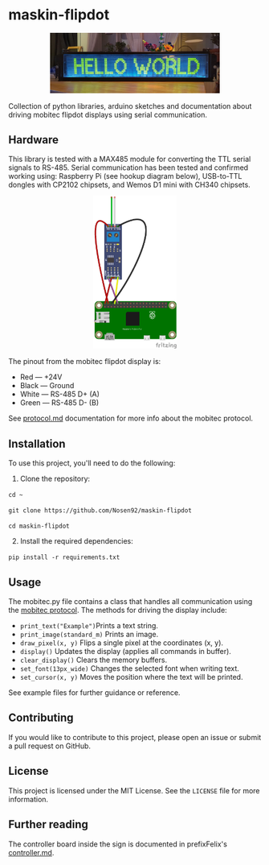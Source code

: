 # maskin-flipdot

<p align="center">
  <img src="1009.jpg" width="67%" height="67%">
</p>

Collection of python libraries, arduino sketches and documentation about driving mobitec flipdot displays using serial communication.

## Hardware

This library is tested with a MAX485 module for converting the TTL serial signals to RS-485. Serial communication has been tested and confirmed working using: Raspberry Pi (see hookup diagram below), USB-to-TTL dongles with CP2102 chipsets, and Wemos D1 mini with CH340 chipsets.

<p align="center">
  <img src="schematic.png" width="33%" height="33%">
</p>


The pinout from the mobitec flipdot display is:

- Red — +24V
- Black — Ground
- White — RS-485 D+ (A)
- Green — RS-485 D- (B)

See [protocol.md](protocol.md) documentation for more info about the mobitec protocol.

## Installation

To use this project, you'll need to do the following:

1. Clone the repository:

`cd ~`

`git clone https://github.com/Nosen92/maskin-flipdot`

`cd maskin-flipdot`

2. Install the required dependencies:

`pip install -r requirements.txt`


## Usage

The mobitec.py file contains a class that handles all communication using the [mobitec protocol](protocol.md).
The methods for driving the display include:

- `print_text("Example")`Prints a text string.
- `print_image(standard_m)` Prints an image.
- `draw_pixel(x, y)` Flips a single pixel at the coordinates (x, y).
- `display()` Updates the display (applies all commands in buffer).
- `clear_display()` Clears the memory buffers.
- `set_font(13px_wide)` Changes the selected font when writing text.
- `set_cursor(x, y)` Moves the position where the text will be printed.

See example files for further guidance or reference.

## Contributing

If you would like to contribute to this project, please open an issue or submit a pull request on GitHub.

## License

This project is licensed under the MIT License. See the `LICENSE` file for more information.

## Further reading

The controller board inside the sign is documented in prefixFelix's [controller.md](https://github.com/prefixFelix/mobitec-flipdot/blob/main/docs/controller.md).
